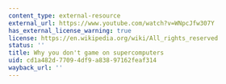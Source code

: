```yaml
---
content_type: external-resource
external_url: https://www.youtube.com/watch?v=WNpcJfw307Y
has_external_license_warning: true
license: https://en.wikipedia.org/wiki/All_rights_reserved
status: ''
title: Why you don't game on supercomputers
uid: cd1a482d-7709-4df9-a838-97162feaf314
wayback_url: ''
---
```


